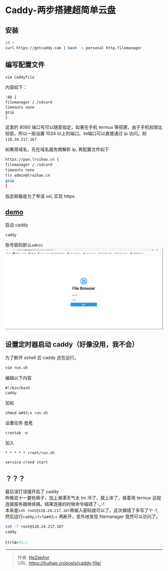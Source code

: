 # Caddy-两步搭建超简单云盘


## 安装

```bash
cd ~
curl https://getcaddy.com | bash -s personal http.filemanager
```

## 编写配置文件

```bash
vim Caddyfile
```

内容如下：

```
:80 {
filemanager / /sdcard
timeouts none
gzip
}
```

这里的 8080 端口号可以随意指定，如果在手机 termux 等搭建，由于手机权限比较低，所以一般设置 1024 以上的端口。`80`端口可以直接通过 ip 访问。如`118.24.217.167`

如果用域名，先在域名服务商解析 ip, 再配置文件如下

```bash
https://pan.lruihao.cn {
filemanager / /sdcard
timeouts none
tls admin@lruihao.cn
gzip
}
```

指定邮箱是为了申请 ssl, 实现 https.

## [demo](https://pan.lruihao.cn)

启动 caddy

```
caddy
```

账号密码默认`admin`
![](images/1.png)

## 设置定时器启动 caddy（好像没用，我不会）

为了断开 xshell 后 caddy 还在运行。

```bash
vim run.sh
```

编辑以下内容

```
#!/bin/bash
caddy
```

加权

```
chmod &#43;x run.sh
```

设置任务
[参考](https://www.jianshu.com/p/95d1473859d1)

```
crontab -e
```

加入

```
* * * * * /root/run.sh
```

```
service crond start
```

## ？？？

最后误打误撞开启了 caddy  
昨晚双十一要抢裤子，加上湘潭天气太 tm 冷了，就上床了，接着用 termux 远程连接服务器继续搞。结果连接的时候命令输错了-\_-!  
本来是`ssh root@118.24.217.167`再输入密码就可以了。这次搞错了多写了个`-T`, 然后运行`caddy`,`ctrl&#43;c` 再断开，意外地发现 filemanager 竟然可以访问了。

```bash
ssh -T root@118.24.217.167
caddy

Ctrl&#43;c
```


---

> 作者: [HeZephyr](https://github.com/HeZephyr)  
> URL: https://lruihao.cn/posts/caddy-file/  

